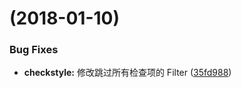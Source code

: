 <a name=""></a>
#  (2018-01-10)


### Bug Fixes

* **checkstyle:** 修改跳过所有检查项的 Filter ([35fd988](https://github.com/nibocn/java-code-quality/commit/35fd988))



